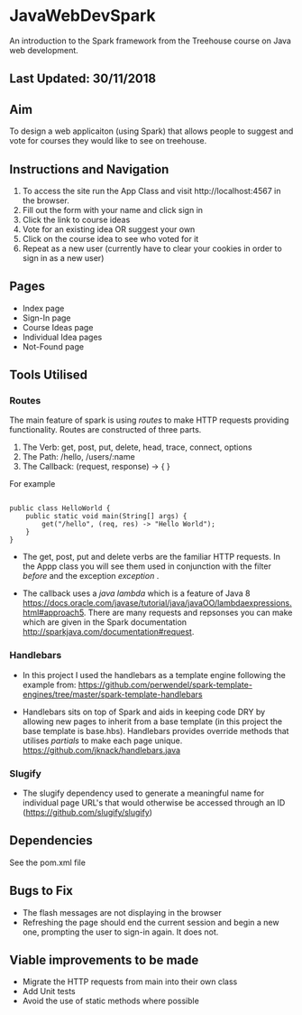 # JavaWebDevSpark

An introduction to the Spark framework from the Treehouse course on Java web development.

## Last Updated: 30/11/2018

## Aim
To design a web applicaiton (using Spark) that allows people to suggest and vote for courses they would like to see on treehouse.

## Instructions and Navigation
1) To access the site run the App Class and visit http://localhost:4567 in the browser.
2) Fill out the form with your name and click sign in
3) Click the link to course ideas
4) Vote for an existing idea OR suggest your own
5) Click on the course idea to see who voted for it
6) Repeat as a new user (currently have to clear your cookies in order to sign in as a new user)

## Pages
* Index page
* Sign-In page
* Course Ideas page
* Individual Idea pages
* Not-Found page

## Tools Utilised

### Routes
The main feature of spark is using _routes_ to make HTTP requests providing functionality. Routes are constructed of three parts.

1) The Verb: get, post, put, delete, head, trace, connect, options
2) The Path: /hello, /users/:name
3) The Callback: (request, response) -> { }

For example


``` import static spark.Spark.*;

public class HelloWorld {
    public static void main(String[] args) {
        get("/hello", (req, res) -> "Hello World");
    }
}
```
* The get, post, put and delete verbs are the familiar HTTP requests. In the Appp class you will see them used in conjunction with the filter _before_ and the exception _exception_ .

* The callback uses a _java lambda_ which is a feature of Java 8 https://docs.oracle.com/javase/tutorial/java/javaOO/lambdaexpressions.html#approach5. There are many requests and repsonses you can make which are given in the Spark documentation http://sparkjava.com/documentation#request.

### Handlebars
* In this project I used the handlebars as a template engine following the example from:
https://github.com/perwendel/spark-template-engines/tree/master/spark-template-handlebars

* Handlebars sits on top of Spark and aids in keeping code DRY by allowing new pages to inherit from a base template (in this project the base template is base.hbs). Handlebars provides override methods that utilises _partials_ to make each page unique. https://github.com/jknack/handlebars.java

### Slugify

* The slugify dependency used to generate a meaningful name for individual page URL's that would otherwise be accessed through an ID (https://github.com/slugify/slugify)

## Dependencies 
See the pom.xml file

## Bugs to Fix
* The flash messages are not displaying in the browser
* Refreshing the page should end the current session and begin a new one, prompting the user to sign-in again. It does not.

## Viable improvements to be made
* Migrate the HTTP requests from main into their own class
* Add Unit tests
* Avoid the use of static methods where possible
